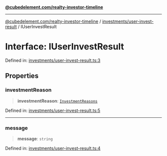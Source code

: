 [**@cubedelement.com/realty-investor-timeline**](../../../index.md)

---

[@cubedelement.com/realty-investor-timeline](../../../modules.md) / [investments/user-invest-result](../index.md) / IUserInvestResult

# Interface: IUserInvestResult

Defined in: [investments/user-invest-result.ts:3](https://github.com/kvernon/realty-investor-timeline/blob/d14161e46dc540b751017ae4b2cfca53cbab658c/src/investments/user-invest-result.ts#L3)

## Properties

### investmentReason

> **investmentReason**: [`InvestmentReasons`](../../investment-reasons/enumerations/InvestmentReasons.md)

Defined in: [investments/user-invest-result.ts:5](https://github.com/kvernon/realty-investor-timeline/blob/d14161e46dc540b751017ae4b2cfca53cbab658c/src/investments/user-invest-result.ts#L5)

---

### message

> **message**: `string`

Defined in: [investments/user-invest-result.ts:4](https://github.com/kvernon/realty-investor-timeline/blob/d14161e46dc540b751017ae4b2cfca53cbab658c/src/investments/user-invest-result.ts#L4)
